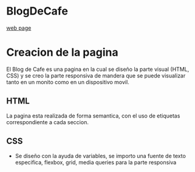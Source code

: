 # BlogDeCafe
[web page](https://orozcastro.github.io/BlogDeCafe)

# Creacion de la pagina
El Blog de Cafe es una pagina en la cual se diseño la parte visual (HTML, CSS) y se creo la parte responsiva de mandera que se puede visualizar tanto en un monito como en un dispositivo movil.

## HTML
La pagina esta realizada de forma semantica, con el uso de etiquetas correspondiente a cada seccion.

## CSS
- Se diseño con la ayuda de variables, se importo una fuente de texto especifica, flexbox, grid, media queries para la parte responsiva
